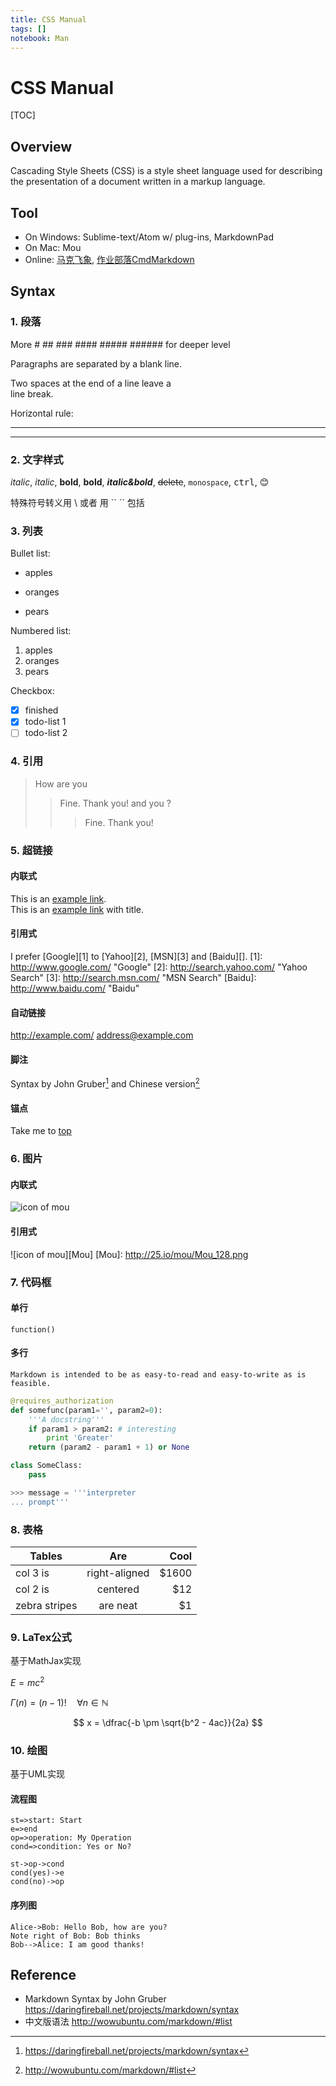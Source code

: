 ```yaml
--- 
title: CSS Manual
tags: []
notebook: Man 
---
```


# CSS Manual

[TOC]

## Overview
Cascading Style Sheets (CSS) is a style sheet language used for describing the presentation of a document written in a markup language.

## Tool
+ On Windows: Sublime-text/Atom w/ plug-ins, MarkdownPad
+ On Mac: Mou
+ Online: [马克飞象](https://maxiang.io), [作业部落CmdMarkdown](https://www.zybuluo.com/mdeditor)

## Syntax
### 1. 段落
More # ## ### #### ##### ###### for deeper level

Paragraphs are separated by a blank line.

Two spaces at the end of a line leave a   
line break.

Horizontal rule: 

***

---

### 2. 文字样式
_italic_, *italic*, __bold__, **bold**, ***italic&bold***, ~~delete~~, `monospace`, <kbd>ctrl</kbd>, :blush:​

特殊符号转义用 \ 或者 用 \`\`   \`\` 包括

### 3. 列表
Bullet list:
* apples
- oranges
+ pears

Numbered list:
1. apples
2. oranges
3. pears

Checkbox:
- [x] finished
- [x] todo-list 1
- [ ] todo-list 2

### 4. 引用
> How are you
>
>> Fine. Thank you! and you ?
>>
>>> Fine. Thank you!

### 5. 超链接
#### 内联式
This is an [example link](http://example.com/).   
This is an [example link](http://example.com/ "title") with title.

#### 引用式
I prefer [Google][1] to [Yahoo][2], [MSN][3] and [Baidu][]. 
[1]: http://www.google.com/ "Google"
[2]: http://search.yahoo.com/ "Yahoo Search"
[3]: http://search.msn.com/ "MSN Search"
[Baidu]: http://www.baidu.com/ "Baidu"

#### 自动链接
<http://example.com/>
<address@example.com>

#### 脚注
Syntax by John Gruber[^syntax] and Chinese version[^syntax-ch]

[^syntax]: https://daringfireball.net/projects/markdown/syntax 

[^syntax-ch]: http://wowubuntu.com/markdown/#list 

#### 锚点
Take me to [top](#top)

### 6. 图片
#### 内联式
![icon of mou](http://25.io/mou/Mou_128.png)

#### 引用式
![icon of mou][Mou]
[Mou]: http://25.io/mou/Mou_128.png

### 7. 代码框
#### 单行
`function()`

#### 多行
    Markdown is intended to be as easy-to-read and easy-to-write as is feasible.

```python
@requires_authorization
def somefunc(param1='', param2=0):
    '''A docstring'''
    if param1 > param2: # interesting
        print 'Greater'
    return (param2 - param1 + 1) or None

class SomeClass:
    pass

>>> message = '''interpreter
... prompt'''
```

### 8. 表格
| Tables        | Are           | Cool  |
| ------------- |:-------------:| -----:|
| col 3 is      | right-aligned | $1600 |
| col 2 is      | centered      |   $12 |
| zebra stripes | are neat      |    $1 |

### 9. LaTex公式
基于MathJax实现

$E=mc^2$

$\Gamma(n) = (n-1)!\quad\forall n\in\mathbb N$

$$ x = \dfrac{-b \pm \sqrt{b^2 - 4ac}}{2a} $$

### 10. 绘图
基于UML实现

#### 流程图
``` flow
st=>start: Start
e=>end
op=>operation: My Operation
cond=>condition: Yes or No?

st->op->cond
cond(yes)->e
cond(no)->op
```

#### 序列图
```sequence
Alice->Bob: Hello Bob, how are you?
Note right of Bob: Bob thinks
Bob-->Alice: I am good thanks!
```

## Reference
+ Markdown Syntax by John Gruber https://daringfireball.net/projects/markdown/syntax
+ 中文版语法 http://wowubuntu.com/markdown/#list
